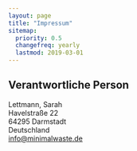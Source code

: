 ```yaml
---
layout: page
title: "Impressum"
sitemap:
  priority: 0.5
  changefreq: yearly
  lastmod: 2019-03-01
---
```

## Verantwortliche Person
Lettmann, Sarah  
Havelstraße 22  
64295 Darmstadt  
Deutschland  
info@minimalwaste.de
